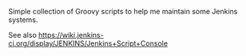 Simple collection of Groovy scripts to help me maintain some Jenkins systems.

See also <https://wiki.jenkins-ci.org/display/JENKINS/Jenkins+Script+Console>
